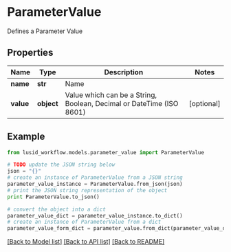 # ParameterValue

Defines a Parameter Value

## Properties
Name | Type | Description | Notes
------------ | ------------- | ------------- | -------------
**name** | **str** | Name | 
**value** | **object** | Value which can be a String, Boolean, Decimal or DateTime (ISO 8601) | [optional] 

## Example

```python
from lusid_workflow.models.parameter_value import ParameterValue

# TODO update the JSON string below
json = "{}"
# create an instance of ParameterValue from a JSON string
parameter_value_instance = ParameterValue.from_json(json)
# print the JSON string representation of the object
print ParameterValue.to_json()

# convert the object into a dict
parameter_value_dict = parameter_value_instance.to_dict()
# create an instance of ParameterValue from a dict
parameter_value_form_dict = parameter_value.from_dict(parameter_value_dict)
```
[[Back to Model list]](../README.md#documentation-for-models) [[Back to API list]](../README.md#documentation-for-api-endpoints) [[Back to README]](../README.md)


